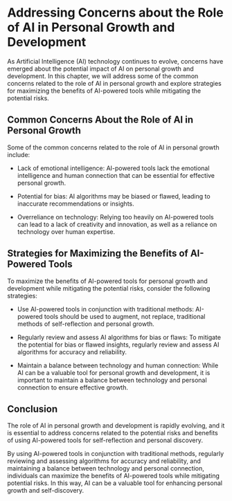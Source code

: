 Addressing Concerns about the Role of AI in Personal Growth and Development
=================================================================================================================================

As Artificial Intelligence (AI) technology continues to evolve, concerns have emerged about the potential impact of AI on personal growth and development. In this chapter, we will address some of the common concerns related to the role of AI in personal growth and explore strategies for maximizing the benefits of AI-powered tools while mitigating the potential risks.

Common Concerns About the Role of AI in Personal Growth
-------------------------------------------------------

Some of the common concerns related to the role of AI in personal growth include:

* Lack of emotional intelligence: AI-powered tools lack the emotional intelligence and human connection that can be essential for effective personal growth.

* Potential for bias: AI algorithms may be biased or flawed, leading to inaccurate recommendations or insights.

* Overreliance on technology: Relying too heavily on AI-powered tools can lead to a lack of creativity and innovation, as well as a reliance on technology over human expertise.

Strategies for Maximizing the Benefits of AI-Powered Tools
----------------------------------------------------------

To maximize the benefits of AI-powered tools for personal growth and development while mitigating the potential risks, consider the following strategies:

* Use AI-powered tools in conjunction with traditional methods: AI-powered tools should be used to augment, not replace, traditional methods of self-reflection and personal growth.

* Regularly review and assess AI algorithms for bias or flaws: To mitigate the potential for bias or flawed insights, regularly review and assess AI algorithms for accuracy and reliability.

* Maintain a balance between technology and human connection: While AI can be a valuable tool for personal growth and development, it is important to maintain a balance between technology and personal connection to ensure effective growth.

Conclusion
----------

The role of AI in personal growth and development is rapidly evolving, and it is essential to address concerns related to the potential risks and benefits of using AI-powered tools for self-reflection and personal discovery.

By using AI-powered tools in conjunction with traditional methods, regularly reviewing and assessing algorithms for accuracy and reliability, and maintaining a balance between technology and personal connection, individuals can maximize the benefits of AI-powered tools while mitigating potential risks. In this way, AI can be a valuable tool for enhancing personal growth and self-discovery.

